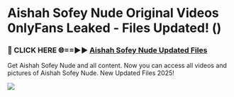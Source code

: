 # Aishah Sofey Nude Original Videos 0nlyFans Leaked - Files Updated! ()

<h3>🔴 CLICK HERE 🌐==►► <a href="https://tinyurl.com/leaks-videos" rel="nofollow">Aishah Sofey Nude Updated Files</a></h3>

Get Aishah Sofey Nude and all content. Now you can access all videos and pictures of Aishah Sofey Nude. New Updated Files 2025!

[![](https://i.imgur.com/KQgVmj3.gif)](https://tinyurl.com/leaks-videos)